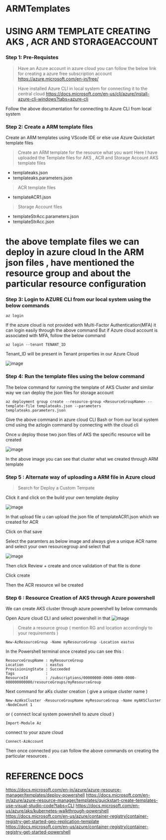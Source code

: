 # ARMTemplates

# USING ARM TEMPLATE CREATING AKS , ACR AND STORAGEACCOUNT

### Step 1: Pre-Requistes

> Have an Azure account in azure cloud 
  you can follow the below link for creating a azure free subscription account
  https://azure.microsoft.com/en-in/free/

> Have installed Azure CLI in local system for connecting it to the central cloud 
  https://docs.microsoft.com/en-us/cli/azure/install-azure-cli-windows?tabs=azure-cli
  
  Follow the above documentation for connecting to Azure CLI from local system



### Step 2: Create a ARM template files 

Create an ARM templates using VScode IDE or else use Azure Quickstart template files 

> Create an ARM template for the resource what you want 
> Here I have uploaded the Template files for AKS , ACR and Storage Account
> AKS template files 
  * templateaks.json
  * templateaks.parameters.json
> ACR template files
  * templateACR1.json
> Storage Account files
  *  templateStrAcc.parameters.json
  *  templateStrAcc.json
  
 # the above template files we can deploy in azure cloud In the ARM json files , have mentioned the resource group and about the particular resource configuration 
 
### Step 3: Login to AZURE CLI from our local system using the below commands 

````
az login 
````
If the azure cloud is not provided with Multi-Factor Authentication(MFA) it can login easily through the above command
But if Azure cloud account is associated with MFA, follow the below command

````
az login --tenant TENANT_ID

````
Tenant_ID will be present in Tenant properties in our Azure Cloud 

![image](https://user-images.githubusercontent.com/78354123/115270023-87f3df80-a159-11eb-97e0-e2885306a930.png)



### Step 4: Run the template files using the below command 
The below command for running the template of AKS Cluster and similar way we can deploy the json files for storage account

````
az deployment group create --resource-group <ResourceGroupName> --template-file templateaks.json --parameters templateaks.parameters.json
````
Give the above command in azure cloud CLI Bash or from our local system cmd using the azlogin command by connecting with the cloud cli

Once u deploy those two json files of AKS the specific resource will be created

![image](https://user-images.githubusercontent.com/78354123/115270983-7f4fd900-a15a-11eb-9e67-9ce38b33fc96.png)

In the above image you can see that cluster what we created through ARM template 


### Step 5 : Alternate way of uploading a ARM file in Azure cloud

> Search for Deploy a Custom Tempate 

Click it and click on the build your own template deploy 

![image](https://user-images.githubusercontent.com/78354123/115271651-2cc2ec80-a15b-11eb-9040-ce0d24873ed1.png)

In that upload file u can upload the json file of templateACR1.json which we created for ACR

Click on that save 

Select the paramters as below image and always give a unique ACR name and select your own resourcegroup and select that 

![image](https://user-images.githubusercontent.com/78354123/115272060-9a6f1880-a15b-11eb-8d29-5ea1a9cf7af7.png)

Then click Review + create and once validation of that file is done 

Click create 

Then the ACR resource wil be created 

### Step 6 : Resource Creation of AKS through Azure powershell

We can create AKS cluster through azure powershell by below commands  

Open Azure cloud CLI and select powershell in that ![image](https://user-images.githubusercontent.com/78354123/115272816-73651680-a15c-11eb-8059-60c672280239.png)


> Create a resource group  ( mention RG and location accordingly to your requirements )
````
New-AzResourceGroup -Name myResourceGroup -Location eastus
````
In the Powershell terminal once created you can see this :

````
ResourceGroupName : myResourceGroup
Location          : eastus
ProvisioningState : Succeeded
Tags              :
ResourceId        : /subscriptions/00000000-0000-0000-0000-000000000000/resourceGroups/myResourceGroup
````

Next command for aKs cluster creation ( give a unique cluster name )

````
New-AzAksCluster -ResourceGroupName myResourceGroup -Name myAKSCluster -NodeCount 1

````

or ( connect local system powershell to azure cloud )

````
Import-Module Az
````
connect to your azure cloud 
````
Connect-AzAccount 
````
Then once connected you can follow the above commands on creating the particular resources .

# REFERENCE DOCS 
https://docs.microsoft.com/en-in/azure/azure-resource-manager/templates/deploy-powershell
https://docs.microsoft.com/en-in/azure/azure-resource-manager/templates/quickstart-create-templates-use-visual-studio-code?tabs=CLI
https://docs.microsoft.com/en-us/azure/aks/kubernetes-walkthrough-powershell
https://docs.microsoft.com/en-us/azure/container-registry/container-registry-get-started-geo-replication-template
https://docs.microsoft.com/en-us/azure/container-registry/container-registry-get-started-powershell



````
